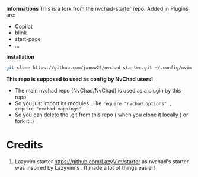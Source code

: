 **Informations**
This is a fork from the nvchad-starter repo. Added in Plugins are:
- Copilot
- blink
- start-page
- ...

**Installation**

```bash
git clone https://github.com/janow25/nvchad-starter.git ~/.config/nvim && nvim
```

**This repo is supposed to used as config by NvChad users!**

- The main nvchad repo (NvChad/NvChad) is used as a plugin by this repo.
- So you just import its modules , like `require "nvchad.options" , require "nvchad.mappings"`
- So you can delete the .git from this repo ( when you clone it locally ) or fork it :)

# Credits

1) Lazyvim starter https://github.com/LazyVim/starter as nvchad's starter was inspired by Lazyvim's . It made a lot of things easier!
